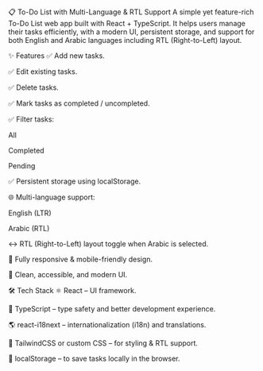 📋 To-Do List with Multi-Language & RTL Support
A simple yet feature-rich To-Do List web app built with React + TypeScript.
It helps users manage their tasks efficiently, with a modern UI, persistent storage, and support for both English and Arabic languages including RTL (Right-to-Left) layout.

✨ Features
✅ Add new tasks.

✅ Edit existing tasks.

✅ Delete tasks.

✅ Mark tasks as completed / uncompleted.

✅ Filter tasks:

All

Completed

Pending

✅ Persistent storage using localStorage.

🌐 Multi-language support:

English (LTR)

Arabic (RTL)

↔️ RTL (Right-to-Left) layout toggle when Arabic is selected.

📱 Fully responsive & mobile-friendly design.

🎨 Clean, accessible, and modern UI.

🛠️ Tech Stack
⚛️ React – UI framework.

📝 TypeScript – type safety and better development experience.

🌎 react-i18next – internationalization (i18n) and translations.

🎨 TailwindCSS or custom CSS – for styling & RTL support.

💾 localStorage – to save tasks locally in the browser.